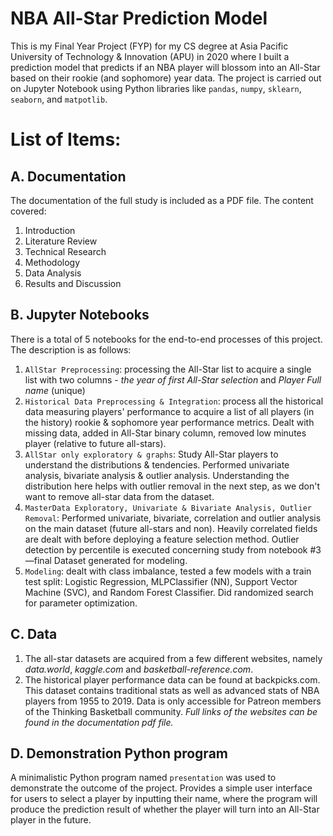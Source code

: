 # NBA All-Star Prediction Model
This is my Final Year Project (FYP) for my CS degree at Asia Pacific University of Technology & Innovation (APU) in 2020 where I built a prediction model that predicts if an NBA player will blossom into an All-Star based on their rookie (and sophomore) year data. The project is carried out on Jupyter Notebook using Python libraries like `pandas`, `numpy`, `sklearn`, `seaborn`, and `matpotlib`.


# List of Items:
## A. Documentation
The documentation of the full study is included as a PDF file. The content covered:
1. Introduction
2. Literature Review
3. Technical Research
4. Methodology  
5. Data Analysis
6. Results and Discussion

## B. Jupyter Notebooks
There is a total of 5 notebooks for the end-to-end processes of this project. The description is as follows:
1. `AllStar Preprocessing`: processing the All-Star list to acquire a single list with two columns - _the year of first All-Star selection_ and _Player Full name_ (unique)
2. `Historical Data Preprocessing & Integration`: process all the historical data measuring players' performance to acquire a list of all players (in the history) rookie & sophomore year performance metrics. Dealt with missing data, added in All-Star binary column, removed low minutes player (relative to future all-stars).
3. `AllStar only exploratory & graphs`: Study All-Star players to understand the distributions & tendencies. Performed univariate analysis, bivariate analysis & outlier analysis. Understanding the distribution here helps with outlier removal in the next step, as we don't want to remove all-star data from the dataset.
4. `MasterData Exploratory, Univariate & Bivariate Analysis, Outlier Removal`: Performed univariate, bivariate, correlation and outlier analysis on the main dataset (future all-stars and non). Heavily correlated fields are dealt with before deploying a feature selection method. Outlier detection by percentile is executed concerning study from notebook #3—final Dataset generated for modeling.
5. `Modeling`: dealt with class imbalance, tested a few models with a train test split: Logistic Regression, MLPClassifier (NN), Support Vector Machine (SVC), and Random Forest Classifier. Did randomized search for parameter optimization.

## C. Data
1. The all-star datasets are acquired from a few different websites, namely _data.world_, _kaggle.com_ and _basketball-reference.com_. 
2. The historical player performance data can be found at backpicks.com. This dataset contains traditional stats as well as advanced stats of NBA players from 1955 to 2019. Data is only accessible for Patreon members of the Thinking Basketball community.
_Full links of the websites can be found in the documentation pdf file._

## D. Demonstration Python program
A minimalistic Python program named `presentation` was used to demonstrate the outcome of the project. Provides a simple user interface for users to select a player by inputting their name, where the program will produce the prediction result of whether the player will turn into an All-Star player in the future.
